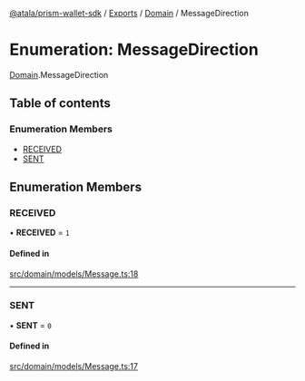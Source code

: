 [@atala/prism-wallet-sdk](../README.md) / [Exports](../modules.md) / [Domain](../modules/Domain.md) / MessageDirection

# Enumeration: MessageDirection

[Domain](../modules/Domain.md).MessageDirection

## Table of contents

### Enumeration Members

- [RECEIVED](Domain.MessageDirection.md#received)
- [SENT](Domain.MessageDirection.md#sent)

## Enumeration Members

### RECEIVED

• **RECEIVED** = ``1``

#### Defined in

[src/domain/models/Message.ts:18](https://github.com/hyperledger/identus-edge-agent-sdk-ts/blob/bda7c5f2d075f5f1181d8e566d0db6b907796ca5/src/domain/models/Message.ts#L18)

___

### SENT

• **SENT** = ``0``

#### Defined in

[src/domain/models/Message.ts:17](https://github.com/hyperledger/identus-edge-agent-sdk-ts/blob/bda7c5f2d075f5f1181d8e566d0db6b907796ca5/src/domain/models/Message.ts#L17)
